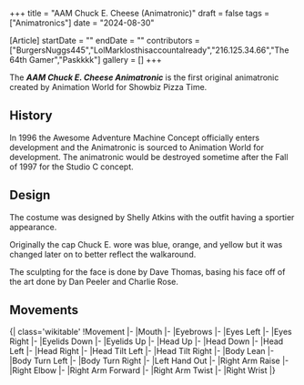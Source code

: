 +++
title = "AAM Chuck E. Cheese (Animatronic)"
draft = false
tags = ["Animatronics"]
date = "2024-08-30"

[Article]
startDate = ""
endDate = ""
contributors = ["BurgersNuggs445","LolMarklosthisaccountalready","216.125.34.66","The 64th Gamer","Paskkkk"]
gallery = []
+++


The <b><i>AAM Chuck E. Cheese Animatronic</b></i> is the first original animatronic created by Animation World for Showbiz Pizza Time.
<h2>History</h2>
In 1996 the Awesome Adventure Machine Concept officially enters development and the Animatronic is sourced to Animation World for development. The animatronic would be destroyed sometime after the Fall of 1997 for the Studio C concept. 

<h2>Design</h2>
The costume was designed by Shelly Atkins with the outfit having a sportier appearance.  

Originally the cap Chuck E. wore was blue, orange, and yellow but it was changed later on to better reflect the walkaround.  

The sculpting for the face is done by Dave Thomas, basing his face off of the art done by Dan Peeler and Charlie Rose.

<h2>Movements</h2>
{| class='wikitable'
!Movement
|-
|Mouth
|-
|Eyebrows
|-
|Eyes Left
|-
|Eyes Right
|-
|Eyelids Down
|-
|Eyelids Up
|-
|Head Up
|-
|Head Down
|-
|Head Left
|-
|Head Right
|-
|Head Tilt Left
|-
|Head Tilt Right
|-
|Body Lean
|-
|Body Turn Left
|-
|Body Turn Right
|-
|Left Hand Out
|-
|Right Arm Raise
|-
|Right Elbow
|-
|Right Arm Forward
|-
|Right Arm Twist
|-
|Right Wrist
|}
